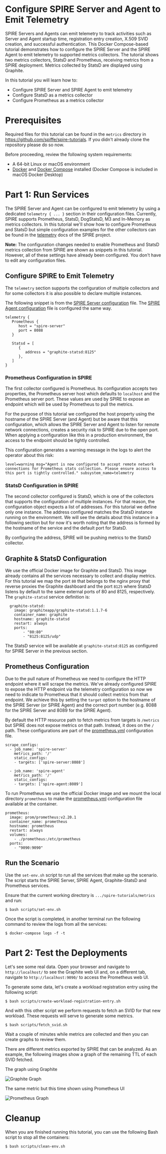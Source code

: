 
# Configure SPIRE Server and Agent to Emit Telemetry

SPIRE Servers and Agents can emit telemetry to track activities such as Server and Agent startup time, registration entry creation, X.509 SVID creation, and successful authentication. This Docker Compose-based tutorial demonstrates how to configure the SPIRE Server and the SPIRE Agent to emit telemetry to supported metrics collectors. The tutorial shows two metrics collectors, StatsD and Prometheus, receiving metrics from a SPIRE deployment. Metrics collected by StatsD are displayed using Graphite.

In this tutorial you will learn how to:
* Configure SPIRE Server and SPIRE Agent to emit telemetry
* Configure StatsD as a metrics collector
* Configure Prometheus as a metrics collector


# Prerequisites

Required files for this tutorial can be found in the `metrics` directory in https://github.com/spiffe/spire-tutorials. If you didn't already clone the repository please do so now.

Before proceeding, review the following system requirements:
- A 64-bit Linux or macOS environment
- [Docker](https://docs.docker.com/get-docker/) and [Docker Compose](https://docs.docker.com/compose/install/) installed (Docker Compose is included in macOS Docker Desktop)


# Part 1: Run Services

The SPIRE Server and Agent can be configured to emit telemetry by using a dedicated `telemetry { ... }` section in their configuration files. Currently, SPIRE supports Prometheus, StatsD, DogStatsD, M3 and In-Memory as metrics collectors. In this tutorial we'll show how to configure Prometheus and StatsD but simple configuration examples for the other collectors can be found in the [telemetry](https://github.com/spiffe/spire/blob/master/doc/telemetry_config.md) docs of the SPIRE project.

**Note:** The configuration changes needed to enable Prometheus and StatsD metrics collection from SPIRE are shown as snippets in this tutorial. However, all of these settings have already been configured. You don't have to edit any configuration files.

## Configure SPIRE to Emit Telemetry

The `telemetry` section supports the configuration of multiple collectors and for some collectors it is also possible to declare multiple instances.

The following snippet is from the [SPIRE Server configuration](spire/server/server.conf) file. The [SPIRE Agent configuration](spire/agent/agent.conf) file is configured the same way.

```console
telemetry {
   Prometheus {
      host = "spire-server"
      port = 8088
   }

   Statsd = [
      {
         address = "graphite-statsd:8125"
      },
   ]
}
```

### Prometheus Configuration in SPIRE

The first collector configured is Prometheus. Its configuration accepts two properties, the Prometheus server host which defaults to `localhost` and the Prometheus server port. These values are used by SPIRE to expose an endpoint which will be used by Prometheus to pull the metrics.

For the purpose of this tutorial we configured the host property using the hostname of the SPIRE Server (and Agent) but be aware that this configuration, which allows the SPIRE Server and Agent to listen for remote network connections, creates a security risk to SPIRE due to the open port. When applying a configuration like this in a production environment, the access to the endpoint should be tightly controlled. 

This configuration generates a warning message in the logs to alert the operator about this risk:

```console
level=warning msg="Agent is now configured to accept remote network connections for Prometheus stats collection. Please ensure access to this port is tightly controlled." subsystem_name=telemetry
```

### StatsD Configuration in SPIRE

The second collector configured is StatsD, which is one of the collectors that supports the configuration of multiple instances. For that reason, the configuration object expects a list of addresses. For this tutorial we define only one instance.
The address configured matches the StatsD instance running on the environment. We will see the details about this instance in a following section but for now it's worth noting that the address is formed by the hostname of the service and the default port for StatsD.

By configuring the address, SPIRE will be pushing metrics to the StatsD collector.

##  Graphite & StatsD Configuration

We use the official Docker image for Graphite and StatsD. This image already contains all the services necessary to collect and display metrics. For this tutorial we map the port `80` that belongs to the nginx proxy that reverse proxies the Graphite dashboard and the port `8125` where StatsD listens by default to the same external ports of 80 and 8125, respectively.
The `graphite-statsd` service definition is:

```console
  graphite-statsd:
    image: graphiteapp/graphite-statsd:1.1.7-6
    container_name: graphite
    hostname: graphite-statsd
    restart: always
    ports:
        - "80:80"
        - "8125:8125/udp"
```

The StatsD service will be available at `graphite-statsd:8125` as configured for SPIRE Server in the previous section.

## Prometheus Configuration

Due to the pull nature of Prometheus we need to configure the HTTP endpoint where it will scrape the metrics. We've already configured SPIRE to expose the HTTP endpoint via the telemetry configuration so now we need to indicate to Prometheus that it should collect metrics from that endpoint. We achieve this by setting the `target` option to the hostname of the SPIRE Server (or SPIRE Agent) and the correct port number (e.g. 8088 for the SPIRE Server and 8089 for the SPIRE Agent).

By default the HTTP resource path to fetch metrics from targets is `/metrics` but SPIRE does not expose metrics on that path. Instead, it does on the `/` path. These configurations are part of the [prometheus.yml](prometheus/prometheus.yml) configuration file.

```console
scrape_configs:
  - job_name: 'spire-server'
    metrics_path: '/'
    static_configs:
    - targets: ['spire-server:8088']

  - job_name: 'spire-agent'
    metrics_path: '/'
    static_configs:
    - targets: ['spire-agent:8089']
```

To run Prometheus we use the official Docker image and we mount the local directory `prometheus` to make the [prometheus.yml](/prometheus/prometheus.yml) configuration file available at the container.

```console
prometheus:
  image: prom/prometheus:v2.20.1
  container_name: prometheus
  hostname: prometheus
  restart: always
  volumes:
    - ./prometheus:/etc/prometheus
  ports:
    - "9090:9090"
```


## Run the Scenario

Use the `set-env.sh` script to run all the services that make up the scenario. The script starts the SPIRE Server, SPIRE Agent, Graphite-StatsD and Prometheus services.

Ensure that the current working directory is `.../spire-tutorials/metrics` and run:

```console
$ bash scripts/set-env.sh
```

Once the script is completed, in another terminal run the following command to review the logs from all the services:
```console
$ docker-compose logs -f -t
```


# Part 2: Test the Deployments

Let's see some real data. Open your browser and navigate to `http://localhost/` to see the Graphite web UI and, on a different tab, navigate to `http://localhost:9090/` to access the Prometheus web UI.

To generate some data, let's create a workload registration entry using the following script:

```console
$ bash scripts/create-workload-registration-entry.sh
```

And with this other script we perform requests to fetch an SVID for that new workload. These requests will serve to generate some metrics.

```console
$ bash scripts/fetch_svid.sh
```

Wait a couple of minutes while metrics are collected and then you can create graphs to review them.

There are different metrics exported by SPIRE that can be analyzed. As an example, the following images show a graph of the remaining TTL of each SVID fetched.

The graph using Graphite

![Graphite Graph][GraphiteGraph]

[GraphiteGraph]: images/graphite_graph.png "Graphite graph"


The same metric but this time shown using Prometheus UI

![Prometheus Graph][PrometheusGraph]

[PrometheusGraph]: images/prometheus_graph.png "Prometheus Graph"


# Cleanup

When you are finished running this tutorial, you can use the following Bash script to stop all the containers:

```console
$ bash scripts/clean-env.sh
```
